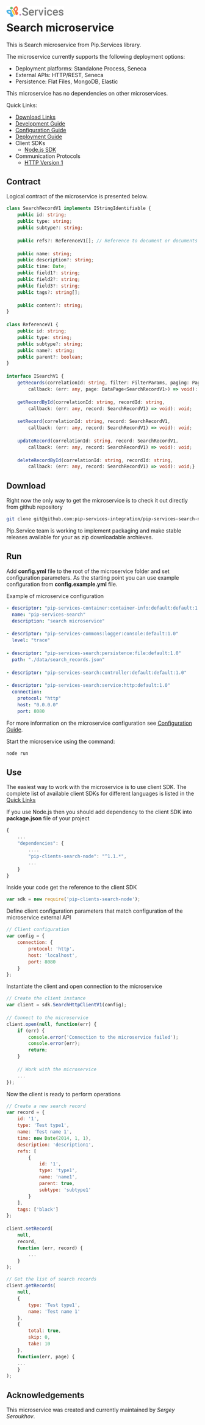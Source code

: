 # <img src="https://github.com/pip-services/pip-services/raw/master/design/Logo.png" alt="Pip.Services Logo" style="max-width:30%"> <br/> Search microservice

This is Search microservice from Pip.Services library. 

The microservice currently supports the following deployment options:
* Deployment platforms: Standalone Process, Seneca
* External APIs: HTTP/REST, Seneca
* Persistence: Flat Files, MongoDB, Elastic

This microservice has no dependencies on other microservices.

<a name="links"></a> Quick Links:

* [Download Links](doc/Downloads.md)
* [Development Guide](doc/Development.md)
* [Configuration Guide](doc/Configuration.md)
* [Deployment Guide](doc/Deployment.md)
* Client SDKs
  - [Node.js SDK](https://github.com/pip-services-integration/pip-clients-search-node)
* Communication Protocols
  - [HTTP Version 1](doc/HttpProtocolV1.md)

## Contract

Logical contract of the microservice is presented below. 

```typescript
class SearchRecordV1 implements IStringIdentifiable {
    public id: string;
    public type: string;
    public subtype?: string;

    public refs?: ReferenceV1[]; // Reference to document or documents this comment bound to

    public name: string;
    public description?: string;
    public time: Date;
    public field1?: string;
    public field2?: string;
    public field3?: string;
    public tags?: string[];

    public content?: string;
}

class ReferenceV1 {
    public id: string;
    public type: string;
    public subtype?: string;
    public name?: string;
    public parent?: boolean;
}

interface ISearchV1 {
    getRecords(correlationId: string, filter: FilterParams, paging: PagingParams,
        callback: (err: any, page: DataPage<SearchRecordV1>) => void): void;

    getRecordById(correlationId: string, recordId: string,
        callback: (err: any, record: SearchRecordV1) => void): void;

    setRecord(correlationId: string, record: SearchRecordV1,
        callback: (err: any, record: SearchRecordV1) => void): void;

    updateRecord(correlationId: string, record: SearchRecordV1,
        callback: (err: any, record: SearchRecordV1) => void): void;

    deleteRecordById(correlationId: string, recordId: string,
        callback: (err: any, record: SearchRecordV1) => void): void;}
```

## Download

Right now the only way to get the microservice is to check it out directly from github repository
```bash
git clone git@github.com:pip-services-integration/pip-services-search-node.git
```

Pip.Service team is working to implement packaging and make stable releases available for your 
as zip downloadable archieves.

## Run

Add **config.yml** file to the root of the microservice folder and set configuration parameters.
As the starting point you can use example configuration from **config.example.yml** file. 

Example of microservice configuration
```yaml
- descriptor: "pip-services-container:container-info:default:default:1.0"
  name: "pip-services-search"
  description: "search microservice"

- descriptor: "pip-services-commons:logger:console:default:1.0"
  level: "trace"

- descriptor: "pip-services-search:persistence:file:default:1.0"
  path: "./data/search_records.json"

- descriptor: "pip-services-search:controller:default:default:1.0"

- descriptor: "pip-services-search:service:http:default:1.0"
  connection:
    protocol: "http"
    host: "0.0.0.0"
    port: 8080
```
 
For more information on the microservice configuration see [Configuration Guide](Configuration.md).

Start the microservice using the command:
```bash
node run
```

## Use

The easiest way to work with the microservice is to use client SDK. 
The complete list of available client SDKs for different languages is listed in the [Quick Links](#links)

If you use Node.js then you should add dependency to the client SDK into **package.json** file of your project
```javascript
{
    ...
    "dependencies": {
        ....
        "pip-clients-search-node": "^1.1.*",
        ...
    }
}
```

Inside your code get the reference to the client SDK
```javascript
var sdk = new require('pip-clients-search-node');
```

Define client configuration parameters that match configuration of the microservice external API
```javascript
// Client configuration
var config = {
    connection: {
        protocol: 'http',
        host: 'localhost', 
        port: 8080
    }
};
```

Instantiate the client and open connection to the microservice
```javascript
// Create the client instance
var client = sdk.SearchHttpClientV1(config);

// Connect to the microservice
client.open(null, function(err) {
    if (err) {
        console.error('Connection to the microservice failed');
        console.error(err);
        return;
    }
    
    // Work with the microservice
    ...
});
```

Now the client is ready to perform operations
```javascript
// Create a new search record
var record = {
    id: '1',
    type: 'Test type1',
    name: 'Test name 1',
    time: new Date(2014, 1, 1),
    description: 'description1',
    refs: [
        {
            id: '1',
            type: 'type1',
            name: 'name1',
            parent: true,
            subtype: 'subtype1'
        }
    ],
    tags: ['black']
};

client.setRecord(
    null,
    record,
    function (err, record) {
        ...
    }
);
```

```javascript
// Get the list of search records
client.getRecords(
    null,
    {
        type: 'Test type1',
        name: 'Test name 1'
    },
    {
        total: true,
        skip: 0,
        take: 10
    },
    function(err, page) {
    ...    
    }
);
```    

## Acknowledgements

This microservice was created and currently maintained by *Sergey Seroukhov*.
